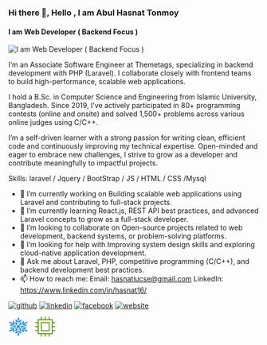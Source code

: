### Hi there 👋, Hello , I am Abul Hasnat Tonmoy
#### I am Web  Developer ( Backend Focus )
![I am Web  Developer ( Backend Focus )](https://i.postimg.cc/R0jjwFy5/Tonmoy.jpg)

I’m an Associate Software Engineer at Themetags, specializing in backend development with PHP (Laravel). I collaborate closely with frontend teams to build high-performance, scalable web applications.

I hold a B.Sc. in Computer Science and Engineering from Islamic University, Bangladesh. Since 2019, I’ve actively participated in 80+ programming contests (online and onsite) and solved 1,500+ problems across various online judges using C/C++.

I’m a self-driven learner with a strong passion for writing clean, efficient code and continuously improving my technical expertise. Open-minded and eager to embrace new challenges, I strive to grow as a developer and contribute meaningfully to impactful projects.

Skills: laravel / Jquery / BootStrap / JS / HTML / CSS /Mysql

- 🔭 I’m currently working on Building scalable web applications using Laravel and contributing to full-stack projects. 
- 🌱 I’m currently learning React.js, REST API best practices, and advanced Laravel concepts to grow as a full-stack developer. 
- 👯 I’m looking to collaborate on Open-source projects related to web development, backend systems, or problem-solving platforms. 
- 🤔 I’m looking for help with Improving system design skills and exploring cloud-native application development. 
- 💬 Ask me about Laravel, PHP, competitive programming (C/C++), and backend development best practices. 
- 📫 How to reach me: Email: hasnatiucse@gmail.com  LinkedIn: https://www.linkedin.com/in/hasnat16/ 


[<img src='https://cdn.jsdelivr.net/npm/simple-icons@3.0.1/icons/github.svg' alt='github' height='40'>](https://github.com/https://github.com/ahtonmoy27)  [<img src='https://cdn.jsdelivr.net/npm/simple-icons@3.0.1/icons/linkedin.svg' alt='linkedin' height='40'>](https://www.linkedin.com/in/https://www.linkedin.com/in/hasnat16//)  [<img src='https://cdn.jsdelivr.net/npm/simple-icons@3.0.1/icons/facebook.svg' alt='facebook' height='40'>](https://www.facebook.com/https://www.facebook.com/AbulHasnatTonmoy)  [<img src='https://cdn.jsdelivr.net/npm/simple-icons@3.0.1/icons/icloud.svg' alt='website' height='40'>](https://ahtonmoy.blogspot.com/)  

<a href='https://archiveprogram.github.com/'><img src='https://raw.githubusercontent.com/acervenky/animated-github-badges/master/assets/acbadge.gif' width='40' height='40'></a> <a href='https://docs.github.com/en/developers'><img src='https://raw.githubusercontent.com/acervenky/animated-github-badges/master/assets/devbadge.gif' width='40' height='40'></a> 




